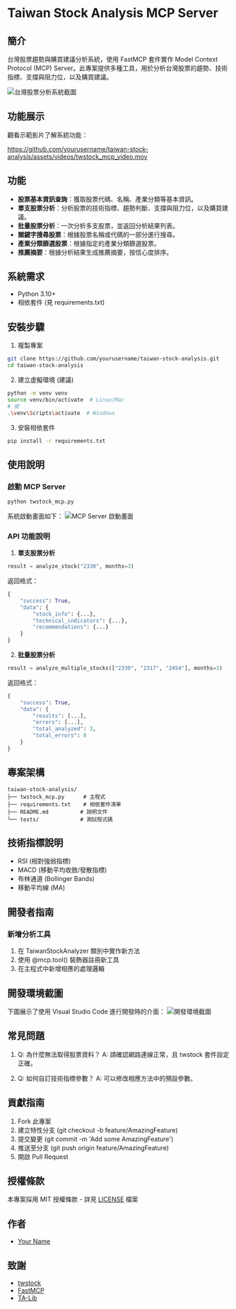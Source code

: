 # Taiwan Stock Analysis MCP Server

## 簡介
台灣股票趨勢與購買建議分析系統，使用 FastMCP 套件實作 Model Context Protocol (MCP) Server。此專案提供多種工具，用於分析台灣股票的趨勢、技術指標、支撐與阻力位，以及購買建議。

![台灣股票分析系統截圖](twstock_mcp_screenshot.png)

## 功能展示
觀看示範影片了解系統功能：

https://github.com/yourusername/taiwan-stock-analysis/assets/videos/twstock_mcp_video.mov

## 功能
- **股票基本資訊查詢**：獲取股票代碼、名稱、產業分類等基本資訊。
- **單支股票分析**：分析股票的技術指標、趨勢判斷、支撐與阻力位，以及購買建議。
- **批量股票分析**：一次分析多支股票，並返回分析結果列表。
- **關鍵字搜尋股票**：根據股票名稱或代碼的一部分進行搜尋。
- **產業分類篩選股票**：根據指定的產業分類篩選股票。
- **推薦摘要**：根據分析結果生成推薦摘要，按信心度排序。

## 系統需求
- Python 3.10+
- 相依套件 (見 requirements.txt)

## 安裝步驟
1. 複製專案
```bash
git clone https://github.com/yourusername/taiwan-stock-analysis.git
cd taiwan-stock-analysis
```

2. 建立虛擬環境 (建議)
```bash
python -m venv venv
source venv/bin/activate  # Linux/Mac
# 或
.\venv\Scripts\activate  # Windows
```

3. 安裝相依套件
```bash
pip install -r requirements.txt
```

## 使用說明
### 啟動 MCP Server
```bash
python twstock_mcp.py
```

系統啟動畫面如下：
![MCP Server 啟動畫面](twstock_mcp_screenshot.png)

### API 功能說明
1. **單支股票分析**
```python
result = analyze_stock("2330", months=3)
```
返回格式：
```python
{
    "success": True,
    "data": {
        "stock_info": {...},
        "technical_indicators": {...},
        "recommendations": {...}
    }
}
```

2. **批量股票分析**
```python
result = analyze_multiple_stocks(["2330", "2317", "2454"], months=3)
```
返回格式：
```python
{
    "success": True,
    "data": {
        "results": [...],
        "errors": [...],
        "total_analyzed": 3,
        "total_errors": 0
    }
}
```

## 專案架構
```
taiwan-stock-analysis/
├── twstock_mcp.py      # 主程式
├── requirements.txt    # 相依套件清單
├── README.md          # 說明文件
└── tests/             # 測試程式碼
```

## 技術指標說明
- RSI (相對強弱指標)
- MACD (移動平均收斂/發散指標)
- 布林通道 (Bollinger Bands)
- 移動平均線 (MA)

## 開發者指南
### 新增分析工具
1. 在 TaiwanStockAnalyzer 類別中實作新方法
2. 使用 @mcp.tool() 裝飾器註冊新工具
3. 在主程式中新增相應的處理邏輯

## 開發環境截圖
下圖展示了使用 Visual Studio Code 進行開發時的介面：
![開發環境截圖](twstock_mcp_screenshot.png)

## 常見問題
1. Q: 為什麼無法取得股票資料？
   A: 請確認網路連線正常，且 twstock 套件設定正確。

2. Q: 如何自訂技術指標參數？
   A: 可以修改相應方法中的預設參數。

## 貢獻指南
1. Fork 此專案
2. 建立特性分支 (git checkout -b feature/AmazingFeature)
3. 提交變更 (git commit -m 'Add some AmazingFeature')
4. 推送至分支 (git push origin feature/AmazingFeature)
5. 開啟 Pull Request

## 授權條款
本專案採用 MIT 授權條款 - 詳見 [LICENSE](LICENSE) 檔案

## 作者
- [Your Name](https://github.com/yourusername)

## 致謝
- [twstock](https://github.com/mlouielu/twstock)
- [FastMCP](https://github.com/microsoft/FastMCP)
- [TA-Lib](https://github.com/mrjbq7/ta-lib)